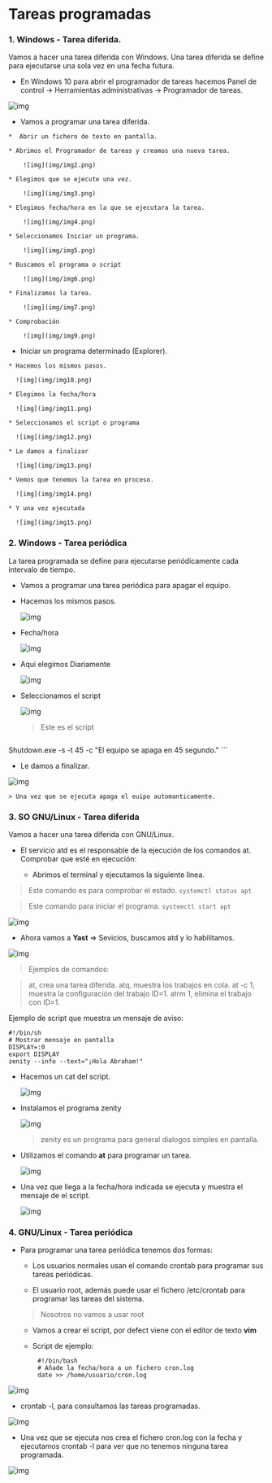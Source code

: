 # Tareas programadas

### 1. Windows - Tarea diferida.

Vamos a hacer una tarea diferida con Windows. Una tarea diferida se define para ejecutarse una sola vez en una fecha futura.

  *  En Windows 10 para abrir el programador de tareas hacemos Panel de control -> Herramientas administrativas -> Programador de tareas.

  ![img](img/img1.png)

  *  Vamos a programar una tarea diferida.

    *  Abrir un fichero de texto en pantalla.

    * Abrimos el Programador de tareas y creamos una nueva tarea.

        ![img](img/img2.png)

    * Elegimos que se ejecute una vez.

        ![img](img/img3.png)

    * Elegimos fecha/hora en la que se ejecutara la tarea.

        ![img](img/img4.png)

    * Seleccionamos Iniciar un programa.

        ![img](img/img5.png)

    * Buscamos el programa o script

        ![img](img/img6.png)

    * Finalizamos la tarea.

        ![img](img/img7.png)

    * Comprobación

        ![img](img/img9.png)

  *  Iniciar un programa determinado (Explorer).

    * Hacemos los mismos pasos.

      ![img](img/img10.png)

    * Elegimos la fecha/hora

      ![img](img/img11.png)

    * Seleccionamos el script o programa

      ![img](img/img12.png)

    * Le damos a finalizar

      ![img](img/img13.png)

    * Vemos que tenemos la tarea en proceso.

      ![img](img/img14.png)

    * Y una vez ejecutada

      ![img](img/img15.png)

### 2. Windows - Tarea periódica

La tarea programada se define para ejecutarse periódicamente cada intervalo de tiempo.

  *  Vamos a programar una tarea periódica para apagar el equipo.

  * Hacemos los mismos pasos.

    ![img](img/img16.png)

  * Fecha/hora

    ![img](img/img17.png)

  * Aqui elegimos Diariamente

    ![img](img/img18.png)

  * Seleccionamos el script

    ![img](img/img19.png)

    > Este es el script

    ```
Shutdown.exe -s -t 45 -c "El equipo se apaga en 45 segundo."
    ```

  * Le damos a finalizar.

  ![img](img/img20.png)

    > Una vez que se ejecuta apaga el euipo automanticamente.

### 3. SO GNU/Linux - Tarea diferida

Vamos a hacer una tarea diferida con GNU/Linux.

* El servicio atd es el responsable de la ejecución de los comandos at. Comprobar que esté en ejecución:

  * Abrimos el terminal y ejecutamos la siguiente linea.

> Este comando es para comprobar el estado.
  `systemctl status apt`

> Este comando para iniciar el programa.
  `systemctl start apt`

  ![img](img/img22.png)


  * Ahora vamos a **Yast** => Sevicios, buscamos atd y lo habilitamos.

  ![img](img/img23.png)

  >  Ejemplos de comandos:

  >  at, crea una tarea diferida.
  >  atq, muestra los trabajos en cola.
  >  at -c 1, muestra la configuración del trabajo ID=1.
  > atrm 1, elimina el trabajo con ID=1.

Ejemplo de script que muestra un mensaje de aviso:

````
#!/bin/sh
# Mostrar mensaje en pantalla
DISPLAY=:0
export DISPLAY
zenity --info --text="¡Hola Abraham!"
````

* Hacemos un cat del script.  

  ![img](img/img24.png)

* Instalamos el programa zenity

  ![img](img/img25.png)

  > zenity es un programa para general dialogos simples en pantalla.

* Utilizamos el comando **at** para programar un tarea.

  ![img](img/img27.png)

* Una vez que llega a la fecha/hora indicada se ejecuta y muestra el mensaje de el script.

  ![img](img/img26.png)


### 4. GNU/Linux - Tarea periódica

  *  Para programar una tarea periódica tenemos dos formas:

      *  Los usuarios normales usan el comando crontab para programar sus tareas periódicas.

      *  El usuario root, además puede usar el fichero /etc/crontab para programar las tareas del sistema.

      > Nosotros no vamos a usar root

      * Vamos a crear el script, por defect viene con el editor de texto **vim**

      * Script de ejemplo:

  ```
          #!/bin/bash
          # Añade la fecha/hora a un fichero cron.log
          date >> /home/usuario/cron.log
  ```

  ![img](img/img28.png)

  *  crontab -l, para consultamos las tareas programadas.

  ![img](img/img29.png)

  * Una vez que se ejecuta nos crea el fichero cron.log con la fecha y ejecutamos crontab -l para ver que no tenemos ninguna tarea programada.

  ![img](img/img30.png)
